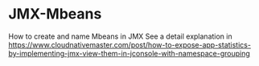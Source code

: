# JMX-Mbeans
How to create and name Mbeans in JMX
See a detail explanation in https://www.cloudnativemaster.com/post/how-to-expose-app-statistics-by-implementing-jmx-view-them-in-jconsole-with-namespace-grouping
